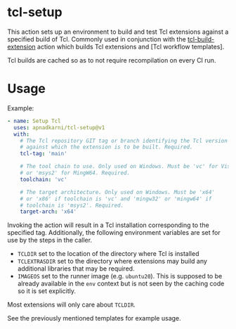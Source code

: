 # tcl-setup

This action sets up an environment to build and test Tcl extensions
against a specified build of Tcl. Commonly used in conjunction with the
[tcl-build-extension](https://github.com/apnadkarni/tcl-build-extension)
action which builds Tcl extensions and [Tcl workflow templates].

Tcl builds are cached so as to not require recompilation on every CI run.

# Usage

Example:

```yaml
- name: Setup Tcl
  uses: apnadkarni/tcl-setup@v1
  with:
    # The Tcl repository GIT tag or branch identifying the Tcl version
    # against which the extension is to be built. Required.
    tcl-tag: 'main'

    # The tool chain to use. Only used on Windows. Must be 'vc' for Visual C++
    # or 'msys2' for MingW64. Required.
    toolchain: 'vc'

    # The target architecture. Only used on Windows. Must be 'x64'
    # or 'x86' if toolchain is 'vc' and 'mingw32' or 'mingw64' if
    # toolchain is 'msys2'. Required.
    target-arch: 'x64'

```

Invoking the action will result in a Tcl installation corresponding to the
specified tag. Additionally, the following environment variables are set
for use by the steps in the caller.

- `TCLDIR` set to the location of the directory where Tcl is installed
- `TCLEXTRASDIR` set to the directory where extensions may build any additional
  libraries that may be required.
- `IMAGEOS` set to the runner image (e.g. `ubuntu20`). This is supposed to be
  already available in the `env` context but is not seen by the caching code
  so it is set explicitly.

Most extensions will only care about `TCLDIR`.

See the previously mentioned templates for example usage.
